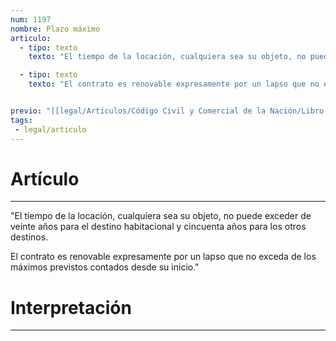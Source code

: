 ```yaml
---
num: 1197
nombre: Plazo máximo
articulo: 
  - tipo: texto
    texto: "El tiempo de la locación, cualquiera sea su objeto, no puede exceder de veinte años para el destino habitacional y cincuenta años para los otros destinos."

  - tipo: texto
    texto: "El contrato es renovable expresamente por un lapso que no exceda de los máximos previstos contados desde su inicio."


previo: "[[legal/Articulos/Código Civil y Comercial de la Nación/Libro Tercero/Título 4/Capítulo 4/Sección 3/Sección 3, Tiempo de la locación.md|Sección 3, Tiempo de la locación]]"
tags: 
 - legal/articulo
---
```

# Artículo
---
"El tiempo de la locación, cualquiera sea su objeto, no puede exceder de veinte años para el destino habitacional y cincuenta años para los otros destinos.

El contrato es renovable expresamente por un lapso que no exceda de los máximos previstos contados desde su inicio."

# Interpretación
---
